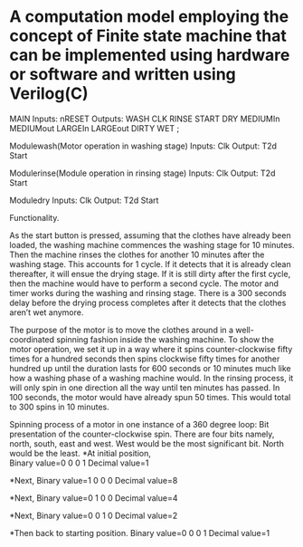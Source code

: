 # A computation model employing the concept of Finite state machine that can be implemented using hardware or software and written using Verilog(C)


MAIN
Inputs:	nRESET								Outputs:	WASH
        CLK										          RINSE
        START										        DRY
        MEDIUMIn								      	MEDIUMout
        LARGEIn									        LARGEout
        DIRTY
        WET ;


Modulewash(Motor operation in washing stage)
Inputs:	Clk									Output:		T2d
Start	


Modulerinse(Module operation in rinsing stage)
Inputs:	Clk									Output:		T2d
Start	

Moduledry
Inputs:	Clk									Output:		T2d
Start	


Functionality.

As the start button is pressed, assuming that the clothes have already been loaded, the washing machine commences the washing stage for 10 minutes. Then the machine rinses the clothes for another 10 minutes after the washing stage. This accounts for 1 cycle. If it detects that it is already clean thereafter, it will ensue the drying stage. If it is still dirty after the first cycle, then the machine would have to perform a second cycle. The motor and timer works during the washing and rinsing stage. There is a 300 seconds delay before the drying process completes after it detects that the clothes aren’t wet anymore.

The purpose of the motor is to move the clothes around in a well-coordinated spinning fashion inside the washing machine. To show the motor operation, we set it up in a way where it spins counter-clockwise fifty times for a hundred seconds then spins clockwise fifty times for another hundred up until the duration lasts for 600 seconds or 10 minutes much like how a washing phase of a washing machine would. In the rinsing process, it will only spin in one direction all the way until ten minutes has passed. In 100 seconds, the motor would have already spun 50 times. This would total to 300 spins in 10 minutes. 


Spinning process of a motor in one instance of a 360 degree loop:
Bit presentation of the counter-clockwise spin.
There are four bits namely, north, south, east and west. West would be the most significant bit. North would be the least.
*At initial position,	
Binary value=0 0 0 1
Decimal value=1

*Next,
Binary value=1 0 0 0
Decimal value=8

*Next,
Binary value=0 1 0 0
Decimal value=4

*Next,
Binary value=0 0 1 0
Decimal value=2

*Then back to starting position.
Binary value=0 0 0 1
Decimal value=1

